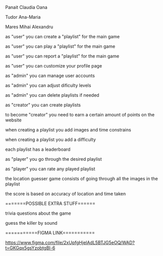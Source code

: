 Panait Claudia Oana

Tudor Ana-Maria

Mares Mihai Alexandru


as "user" you can create a "playlist" for the main game

as "user" you can play a "playlist" for the main game

as "user" you can report a "playlist" for the main game

as "user" you can customize your profile page


as "admin" you can manage user accounts

as "admin" you can adjust dificulty levels

as "admin" you can delete playlists if needed

as "creator" you can create playlists

to become "creator" you need to earn a certain amount of points on the website


when creating a playlist you add images and time constrains

when creating a playlist you add a difficulty 

each playlist has a leaderboard


as "player" you go through the desired playlist

as "player" you can rate any played playlist


the location guesser game consists of going through all the images in the playlist

the score is based on accuracy of location and time taken


=======POSSIBLE EXTRA STUFF======


trivia questions about the game

guess the killer by sound


===========FIGMA LINK===========

https://www.figma.com/file/2xUpfgHjelAdL5BTJG5eOQ/WAD?t=GKGqx5gsYzobtgBl-6
